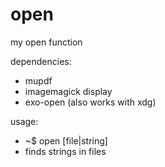 # open
my open function

dependencies:
  - mupdf
  - imagemagick display
  - exo-open (also works with xdg)

usage:
  - ~$ open [file|string]
  - finds strings in files
